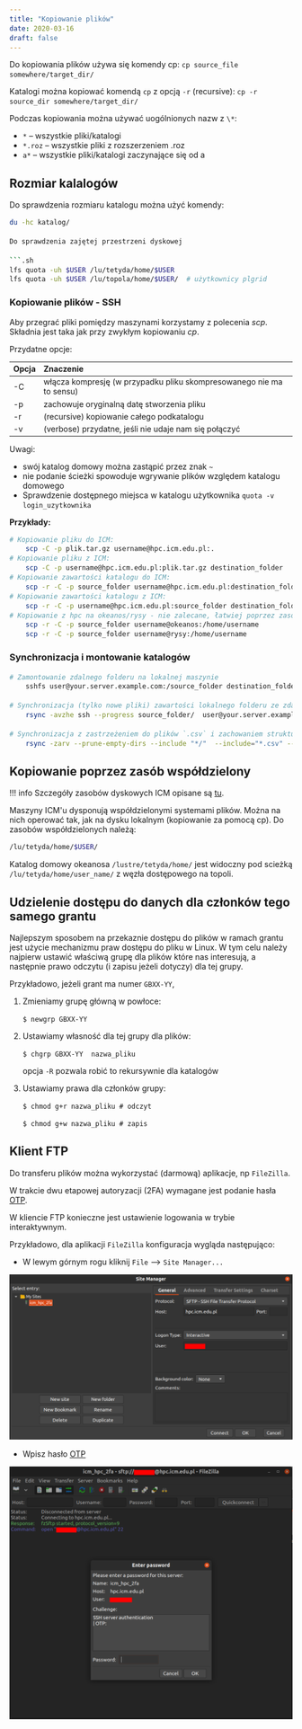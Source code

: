 ```yaml
---
title: "Kopiowanie plików"
date: 2020-03-16
draft: false
---
```



Do kopiowania plików używa się komendy cp:
`cp source_file somewhere/target_dir/`

Katalogi można kopiować komendą `cp` z opcją `-r` (recursive):
`cp -r source_dir somewhere/target_dir/`

Podczas kopiowania można używać uogólnionych nazw z `\*`:

- `*` – wszystkie pliki/katalogi
- `*.roz` – wszystkie pliki z rozszerzeniem .roz
- `a*` – wszystkie pliki/katalogi zaczynające się od a

## Rozmiar kalalogów

Do sprawdzenia rozmiaru katalogu można użyć komendy:

```.sh
du -hc katalog/

Do sprawdzenia zajętej przestrzeni dyskowej

```.sh
lfs quota -uh $USER /lu/tetyda/home/$USER
lfs quota -uh $USER /lu/topola/home/$USER/  # użytkownicy plgrid
```

### Kopiowanie plików - SSH

Aby przegrać pliki pomiędzy maszynami korzystamy z polecenia *scp*.
Składnia jest taka jak przy zwykłym kopiowaniu *cp*.

Przydatne opcje:

| Opcja    | Znaczenie                                                              |
|----------| :----------------------------------------------------------------------|
| -C       |  włącza kompresję (w przypadku pliku skompresowanego nie ma to sensu)  |
| -p       |  zachowuje oryginalną datę stworzenia pliku                            |
| -r       |  (recursive) kopiowanie całego podkatalogu                             |
| -v       |  (verbose) przydatne, jeśli nie udaje nam się połączyć                 |

Uwagi:

- swój katalog domowy można zastąpić przez znak `~`
- nie podanie ścieżki spowoduje wgrywanie plików względem katalogu domowego
- Sprawdzenie dostępnego miejsca w katalogu użytkownika `quota -v login_uzytkownika`

**Przykłady:**

```.sh
# Kopiowanie pliku do ICM:
    scp -C -p plik.tar.gz username@hpc.icm.edu.pl:.
# Kopiowanie pliku z ICM:
    scp -C -p username@hpc.icm.edu.pl:plik.tar.gz destination_folder
# Kopiowanie zawartości katalogu do ICM:
    scp -r -C -p source_folder username@hpc.icm.edu.pl:destination_folder
# Kopiowanie zawartości katalogu z ICM:
    scp -r -C -p username@hpc.icm.edu.pl:source_folder destination_folder
# Kopiowanie z hpc na okeanos/rysy - nie zalecane, łatwiej poprzez zasób współdzielony
    scp -r -C -p source_folder username@okeanos:/home/username
    scp -r -C -p source_folder username@rysy:/home/username
```

### Synchronizacja i montowanie katalogów

```.sh
# Zamontowanie zdalnego folderu na lokalnej maszynie
    sshfs user@your.server.example.com:/source_folder destination_folder

# Synchronizacja (tylko nowe pliki) zawartości lokalnego folderu ze zdalnym (lub vice versa)
    rsync -avzhe ssh --progress source_folder/  user@your.server.example.com:/destination_folder/

# Synchronizacja z zastrzeżeniem do plików `.csv` i zachowaniem struktury katalogów
    rsync -zarv --prune-empty-dirs --include "*/"  --include="*.csv" --exclude="*" "$FROM" "$TO"
```

## Kopiowanie poprzez zasób współdzielony

!!! info
    Szczegóły zasobów dyskowych ICM opisane są [tu](../../O_zasobach_ICM/Zasoby/przechowywanie_danych.md).

Maszyny ICM'u dysponują współdzielonymi systemami plików.
Można na nich operować tak, jak na dysku lokalnym (kopiowanie za pomocą cp).
Do zasobów współdzielonych należą:

```.sh
/lu/tetyda/home/$USER/
```

Katalog domowy okeanosa `/lustre/tetyda/home/` jest widoczny pod scieżką `/lu/tetyda/home/user_name/` z węzła dostępowego na topoli.

## Udzielenie dostępu do danych dla członków tego samego grantu

Najlepszym sposobem na przekaznie dostępu do plików w ramach grantu jest użycie mechanizmu praw dostępu do pliku w Linux.
W tym celu należy najpierw ustawić właściwą grupę dla plików które nas interesują,
a następnie prawo odczytu (i zapisu jeżeli dotyczy) dla tej grupy.

Przykładowo, jeżeli grant ma numer `GBXX-YY`,

1. Zmieniamy grupę główną w powłoce:  

    `$ newgrp GBXX-YY`

2. Ustawiamy własność dla tej grupy dla plików:

    `$ chgrp GBXX-YY  nazwa_pliku`

    opcja `-R` pozwala robić to rekursywnie dla katalogów

3. Ustawiamy prawa dla członków grupy:

    `$ chmod g+r nazwa_pliku # odczyt`

    `$ chmod g+w nazwa_pliku # zapis`

## Klient FTP

Do transferu plików można wykorzystać (darmową) aplikacje, np `FileZilla`.

W trakcie dwu etapowej autoryzacji (2FA) wymagane jest podanie hasła [OTP](../Logowanie/ssh.md).

W kliencie FTP konieczne jest ustawienie logowania w trybie interaktywnym.

Przykładowo, dla aplikacji `FileZilla` konfiguracja wygląda następująco:

- W lewym górnym rogu kliknij `File` --> `Site Manager...`

![sftp_2fa_site_manager](./images/sftp_2fa_site_manager.png)

- Wpisz hasło [OTP](../Logowanie/ssh.md)

![sftp_enter_2fa](./images/sftp_enter_2fa.png)
